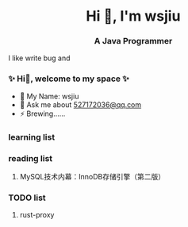 <h1 align="center">Hi 👋, I'm wsjiu</h1>
<h3 align="center">A Java Programmer</h3>

I like write bug and 


### ✨ Hi👋, welcome to my space ✨

* 🔭 My Name: wsjiu
* 💬 Ask me about 527172036@qq.com
* ⚡ Brewing......


### learning list



### reading list
1. MySQL技术内幕：InnoDB存储引擎（第二版）


### TODO list
1. rust-proxy

